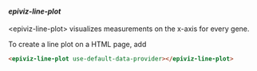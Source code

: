 #### _**epiviz-line-plot**_

&lt;epiviz-line-plot&gt; visualizes measurements on the x-axis for every gene.

To create a line plot on a HTML page, add

```html
<epiviz-line-plot use-default-data-provider></epiviz-line-plot>
```



